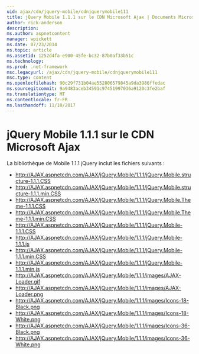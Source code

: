 ```yaml
---
uid: ajax/cdn/jquery-mobile/cdnjquerymobile111
title: jQuery Mobile 1.1.1 sur le CDN Microsoft Ajax | Documents Microsoft
author: rick-anderson
description: 
ms.author: aspnetcontent
manager: wpickett
ms.date: 07/23/2014
ms.topic: article
ms.assetid: 1252d4fa-e900-45fe-bc32-87b0af33b51c
ms.technology: 
ms.prod: .net-framework
msc.legacyurl: /ajax/cdn/jquery-mobile/cdnjquerymobile111
msc.type: content
ms.openlocfilehash: 90c29f731b04ae552806579845a9da3986ffedac
ms.sourcegitcommit: 9a9483aceb34591c97451997036a9120c3fe2baf
ms.translationtype: MT
ms.contentlocale: fr-FR
ms.lasthandoff: 11/10/2017
---
```

<a name="jquery-mobile-111-on-the-microsoft-ajax-cdn"></a>jQuery Mobile 1.1.1 sur le CDN Microsoft Ajax
====================
La bibliothèque de Mobile 1.1.1 jQuery inclut les fichiers suivants :

- http://AJAX.aspnetcdn.com/AJAX/jQuery.Mobile/1.1.1/jQuery.Mobile.structure-1.1.1.CSS
- http://AJAX.aspnetcdn.com/AJAX/jQuery.Mobile/1.1.1/jQuery.Mobile.structure-1.1.1.min.CSS
- http://AJAX.aspnetcdn.com/AJAX/jQuery.Mobile/1.1.1/jQuery.Mobile.Theme-1.1.1.CSS
- http://AJAX.aspnetcdn.com/AJAX/jQuery.Mobile/1.1.1/jQuery.Mobile.Theme-1.1.1.min.CSS
- http://AJAX.aspnetcdn.com/AJAX/jQuery.Mobile/1.1.1/jQuery.Mobile-1.1.1.CSS
- http://AJAX.aspnetcdn.com/AJAX/jQuery.Mobile/1.1.1/jQuery.Mobile-1.1.1.js
- http://AJAX.aspnetcdn.com/AJAX/jQuery.Mobile/1.1.1/jQuery.Mobile-1.1.1.min.CSS
- http://AJAX.aspnetcdn.com/AJAX/jQuery.Mobile/1.1.1/jQuery.Mobile-1.1.1.min.js
- http://AJAX.aspnetcdn.com/AJAX/jQuery.Mobile/1.1.1/images/AJAX-Loader.gif
- http://AJAX.aspnetcdn.com/AJAX/jQuery.Mobile/1.1.1/images/AJAX-Loader.png
- http://AJAX.aspnetcdn.com/AJAX/jQuery.Mobile/1.1.1/images/Icons-18-Black.png
- http://AJAX.aspnetcdn.com/AJAX/jQuery.Mobile/1.1.1/images/Icons-18-White.png
- http://AJAX.aspnetcdn.com/AJAX/jQuery.Mobile/1.1.1/images/Icons-36-Black.png
- http://AJAX.aspnetcdn.com/AJAX/jQuery.Mobile/1.1.1/images/Icons-36-White.png
